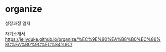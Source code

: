 # organize
성장과정 일지

자기소개서
https://jellyduke.github.io/organize/%EC%9E%90%EA%B8%B0%EC%86%8C%EA%B0%9C%EC%84%9C/
